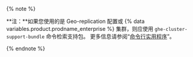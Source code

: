 {% note %}

**注：**如果您使用的是 Geo-replication 配置或 {% data variables.product.prodname_enterprise %} 集群，则应使用 `ghe-cluster-support-bundle` 命令检索支持包。 更多信息请参阅“[命令行实用程序](/enterprise/admin/guides/installation/command-line-utilities/#ghe-cluster-support-bundle)”。

{% endnote %}
